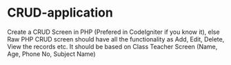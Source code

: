 # CRUD-application
Create a CRUD Screen in PHP (Prefered in CodeIgniter if you know it), else 
Raw PHP
CRUD screen should have all the functionality as Add, Edit, Delete, View the 
records etc.
It should be based on Class Teacher Screen (Name, Age, Phone No, Subject 
Name)
